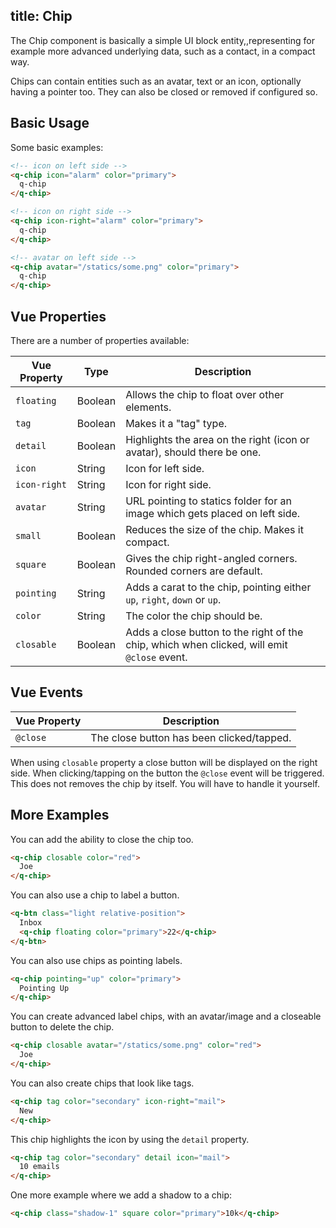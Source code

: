 title: Chip
---

The Chip component is basically a simple UI block entity,,representing for example more advanced underlying data, such as a contact, in a compact way.

Chips can contain entities such as an avatar, text or an icon, optionally having a pointer too. They can also be closed or removed if configured so.

<input type="hidden" data-fullpage-demo="components/chip">

## Basic Usage

Some basic examples:

``` html
<!-- icon on left side -->
<q-chip icon="alarm" color="primary">
  q-chip
</q-chip>

<!-- icon on right side -->
<q-chip icon-right="alarm" color="primary">
  q-chip
</q-chip>

<!-- avatar on left side -->
<q-chip avatar="/statics/some.png" color="primary">
  q-chip
</q-chip>
```

## Vue Properties
There are a number of properties available:

| Vue Property | Type | Description |
| --- | --- | --- |
| `floating` | Boolean | Allows the chip to float over other elements. |
| `tag` | Boolean | Makes it a "tag" type. |
| `detail` | Boolean | Highlights the area on the right (icon or avatar), should there be one. |
| `icon` | String | Icon for left side. |
| `icon-right` | String | Icon for right side. |
| `avatar` | String | URL pointing to statics folder for an image which gets placed on left side. |
| `small` | Boolean | Reduces the size of the chip. Makes it compact. |
| `square` | Boolean | Gives the chip right-angled corners. Rounded corners are default. |
| `pointing` | String | Adds a carat to the chip, pointing either `up`, `right`, `down` or `up`.  |
| `color` | String | The color the chip should be. |
| `closable` | Boolean | Adds a close button to the right of the chip, which when clicked, will emit `@close` event. |

## Vue Events
| Vue Property | Description |
| --- | --- |
| `@close` | The close button has been clicked/tapped. |

When using `closable` property a close button will be displayed on the right side. When clicking/tapping on the button the `@close` event will be triggered. This does not removes the chip by itself. You will have to handle it yourself.

## More Examples

You can add the ability to close the chip too.

``` html
<q-chip closable color="red">
  Joe
</q-chip>
```

You can also use a chip to label a button.

```html
<q-btn class="light relative-position">
  Inbox
  <q-chip floating color="primary">22</q-chip>
</q-btn>
```

You can also use chips as pointing labels.

```html
<q-chip pointing="up" color="primary">
  Pointing Up
</q-chip>
```

You can create advanced label chips, with an avatar/image and a closeable button to delete the chip.

```html
<q-chip closable avatar="/statics/some.png" color="red">
  Joe
</q-chip>
```

You can also create chips that look like tags.

```html
<q-chip tag color="secondary" icon-right="mail">
  New
</q-chip>
```

This chip highlights the icon by using the `detail` property.

```html
<q-chip tag color="secondary" detail icon="mail">
  10 emails
</q-chip>
```

One more example where we add a shadow to a chip:

```html
<q-chip class="shadow-1" square color="primary">10k</q-chip>
```
